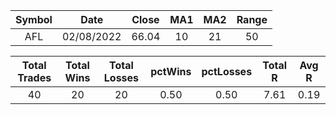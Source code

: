 
| Symbol | Date | Close | MA1 | MA2 | Range |
| :--: | :--: | :--: | :--: | :--: | :--: |
| AFL | 02/08/2022 | 66.04 | 10 | 21 | 50 |


| Total Trades | Total Wins | Total Losses | pctWins | pctLosses | Total R | Avg R |
| :--: | :--: | :--: | :--: | :--: | :--: | :--: |
| 40 | 20 | 20 | 0.50 | 0.50 | 7.61 | 0.19 |

